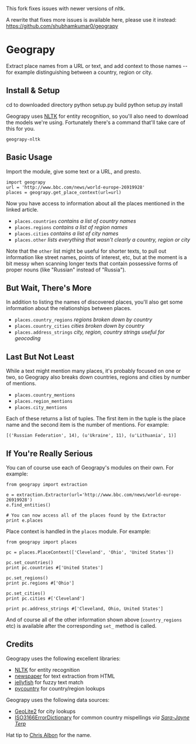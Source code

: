 This fork fixes issues with newer versions of nltk.

A rewrite that fixes more issues is available here, please use it instead: https://github.com/shubhamkumar0/geograpy

Geograpy
========

Extract place names from a URL or text, and add context to those names -- for 
example distinguishing between a country, region or city. 

## Install & Setup


cd to downloaded directory
python setup.py build
python setup.py install

Geograpy uses [NLTK](http://www.nltk.org/) for entity recognition, so you'll also need 
to download the models we're using. Fortunately there's a command that'll take 
care of this for you. 

    geograpy-nltk

## Basic Usage

Import the module, give some text or a URL, and presto.

    import geograpy
    url = 'http://www.bbc.com/news/world-europe-26919928'
    places = geograpy.get_place_context(url=url)

Now you have access to information about all the places mentioned in the linked 
article. 

* `places.countries` _contains a list of country names_
* `places.regions` _contains a list of region names_
* `places.cities` _contains a list of city names_
* `places.other` _lists everything that wasn't clearly a country, region or city_

Note that the `other` list might be useful for shorter texts, to pull out 
information like street names, points of interest, etc, but at the moment is 
a bit messy when scanning longer texts that contain possessive forms of proper 
nouns (like "Russian" instead of "Russia").

## But Wait, There's More

In addition to listing the names of discovered places, you'll also get some 
information about the relationships between places.

* `places.country_regions` _regions broken down by country_
* `places.country_cities` _cities broken down by country_
* `places.address_strings` _city, region, country strings useful for geocoding_

## Last But Not Least

While a text might mention many places, it's probably focused on one or two, so 
Geograpy also breaks down countries, regions and cities by number of mentions.

* `places.country_mentions`
* `places.region_mentions`
* `places.city_mentions`

Each of these returns a list of tuples. The first item in the tuple is the place 
name and the second item is the number of mentions. For example:

    [('Russian Federation', 14), (u'Ukraine', 11), (u'Lithuania', 1)]  

## If You're Really Serious

You can of course use each of Geograpy's modules on their own. For example:

    from geograpy import extraction

    e = extraction.Extractor(url='http://www.bbc.com/news/world-europe-26919928')
    e.find_entities()

    # You can now access all of the places found by the Extractor
    print e.places

Place context is handled in the `places` module. For example:

    from geograpy import places

    pc = places.PlaceContext(['Cleveland', 'Ohio', 'United States'])
    
    pc.set_countries()
    print pc.countries #['United States']

    pc.set_regions()
    print pc.regions #['Ohio']

    pc.set_cities()
    print pc.cities #['Cleveland']

    print pc.address_strings #['Cleveland, Ohio, United States']

And of course all of the other information shown above (`country_regions` etc) 
is available after the corresponding `set_` method is called.


## Credits

Geograpy uses the following excellent libraries:

* [NLTK](http://www.nltk.org/) for entity recognition
* [newspaper](https://github.com/codelucas/newspaper) for text extraction from HTML
* [jellyfish](https://github.com/sunlightlabs/jellyfish) for fuzzy text match
* [pycountry](https://pypi.python.org/pypi/pycountry) for country/region lookups

Geograpy uses the following data sources:

* [GeoLite2](http://dev.maxmind.com/geoip/geoip2/geolite2/) for city lookups
* [ISO3166ErrorDictionary](https://github.com/bodacea/countryname/blob/master/countryname/databases/ISO3166ErrorDictionary.csv) for common country mispellings _via [Sara-Jayne Terp](https://github.com/bodacea)_

Hat tip to [Chris Albon](https://github.com/chrisalbon) for the name.
